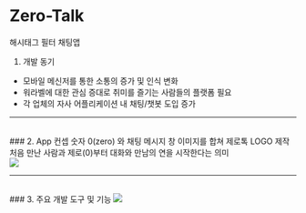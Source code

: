 # Zero-Talk

해시태그 필터 채팅앱 

1. 개발 동기   
 - 모바일 메신저를 통한 소통의 증가 및 인식 변화</br>
 - 워라벨에 대한 관심 증대로 취미를 즐기는 사람들의 플랫폼 필요</br>
 - 각 업체의 자사 어플리케이션 내 채팅/챗봇 도입 증가 </br>

---

</br>
### 2. App 컨셉   
숫자 0(zero) 와 채팅 메시지 창 이미지를 합쳐 제로톡 LOGO 제작</br>
처음 만난 사람과 제로(0)부터 대화와 만남의 연을 시작한다는 의미</br>
<img src="https://user-images.githubusercontent.com/75350289/108331188-da745680-7211-11eb-85be-d5a5b5b70b1b.png" />

---

</br>
### 3. 주요 개발 도구 및 기능   
<img src="https://user-images.githubusercontent.com/75350289/108331367-0abbf500-7212-11eb-8add-da3a9702c3a9.png"/>
